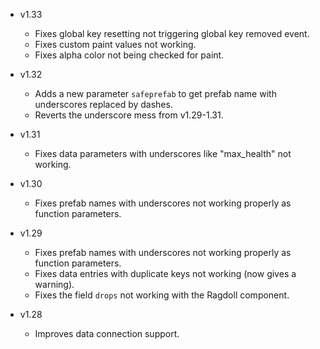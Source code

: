 - v1.33
  - Fixes global key resetting not triggering global key removed event.
  - Fixes custom paint values not working.
  - Fixes alpha color not being checked for paint.

- v1.32
  - Adds a new parameter `safeprefab` to get prefab name with underscores replaced by dashes.
  - Reverts the underscore mess from v1.29-1.31.

- v1.31
  - Fixes data parameters with underscores like "max_health" not working.

- v1.30
  - Fixes prefab names with underscores not working properly as function parameters.

- v1.29
  - Fixes prefab names with underscores not working properly as function parameters.
  - Fixes data entries with duplicate keys not working (now gives a warning).
  - Fixes the field `drops` not working with the Ragdoll component.

- v1.28
  - Improves data connection support.
